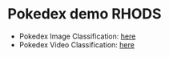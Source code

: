 # Pokedex demo RHODS

- Pokedex Image Classification: [here](https://github.com/dialvare/pokedex-demo/blob/main/Pokedex_Image_classification.ipynb)
- Pokedex Video Classification: [here](https://github.com/dialvare/pokedex-demo/blob/main/Pokedex_Video_Classification.ipynb)
